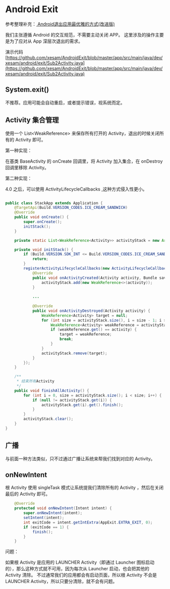 # Android Exit

参考整理补充：[ Android退出应用最优雅的方式(改进版)](http://blog.csdn.net/soul_code/article/details/50453934)

我们主张遵循 Android 的交互规范，不需要主动关闭 APP。
这里涉及的操作主要是为了应对从 App 深层次退出的需求。

演示代码 [https://github.com/xesam/AndroidExit/blob/master/app/src/main/java/dev/xesam/android/exit/Sub2Activity.java](https://github.com/xesam/AndroidExit/blob/master/app/src/main/java/dev/xesam/android/exit/Sub2Activity.java)

## System.exit()

不推荐。应用可能会自动重启，或者提示错误，视系统而定。

## Activity 集合管理

使用一个 List<WeakReference<Activity>> 来保存所有打开的 Activity，退出的时候关闭所有的 Activity 即可。

第一种实现：

在基类 BaseActivity 的 onCreate 回调里，将 Activity 加入集合，在 onDestroy 回调里移除 Activity。

第二种实现：

4.0 之后，可以使用 ActivityLifecycleCallbacks ,这种方式侵入性更小。

```java

public class StackApp extends Application {
    @TargetApi(Build.VERSION_CODES.ICE_CREAM_SANDWICH)
    @Override
    public void onCreate() {
        super.onCreate();
        initStack();
    }

    private static List<WeakReference<Activity>> activityStack = new ArrayList<>();

    private void initStack() {
        if (Build.VERSION.SDK_INT <= Build.VERSION_CODES.ICE_CREAM_SANDWICH) {
            return;
        }
        registerActivityLifecycleCallbacks(new ActivityLifecycleCallbacks() {
            @Override
            public void onActivityCreated(Activity activity, Bundle savedInstanceState) {
                activityStack.add(new WeakReference<>(activity));
            }
            
            ...
            
            @Override
            public void onActivityDestroyed(Activity activity) {
                WeakReference<Activity> target = null;
                for (int size = activityStack.size(), i = size - 1; i >= 0; i--) {
                    WeakReference<Activity> weakReference = activityStack.get(i);
                    if (weakReference.get() == activity) {
                        target = weakReference;
                        break;
                    }
                }
                activityStack.remove(target);
            }
        });
    }

    /**
     * 结束所有Activity
     */
    public void finishAllActivity() {
        for (int i = 0, size = activityStack.size(); i < size; i++) {
            if (null != activityStack.get(i)) {
                activityStack.get(i).get().finish();
            }
        }
        activityStack.clear();
    }
}

```

## 广播

与前面一种方法类似，只不过通过广播让系统来帮我们找到对应的 Activity。

## onNewIntent

根 Activity 使用 singleTask 模式让系统提我们清除所有的 Activity ，然后在关闭最后的 Activity 即可。

```java
    @Override
    protected void onNewIntent(Intent intent) {
        super.onNewIntent(intent);
        setIntent(intent);
        int exitCode = intent.getIntExtra(AppExit.EXTRA_EXIT, 0);
        if (exitCode == 1) {
            finish();
        }
    }
```

问题：

如果根 Activity 是应用的 LAUNCHER Activity（即通过 Launcher 图标启动的），那么这种方式就不可用，因为每次从 Launcher 启动，也会把其他的 Activity 清除。
不过通常我们的应用都会有启动页面，所以根 Activity 不会是 LAUNCHER Activity，所以只要分清除，就不会有问题。



